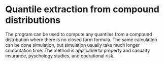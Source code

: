 # Quantile extraction from compound distributions

The program can be used to compute any quantiles from a compound distribution where there is no closed form formula.
The same calculation can be done simulation, but simulation usually take much longer computation time. 
The method is applicable to property and casualty insurance, pyschology studies, and operational risk.  
